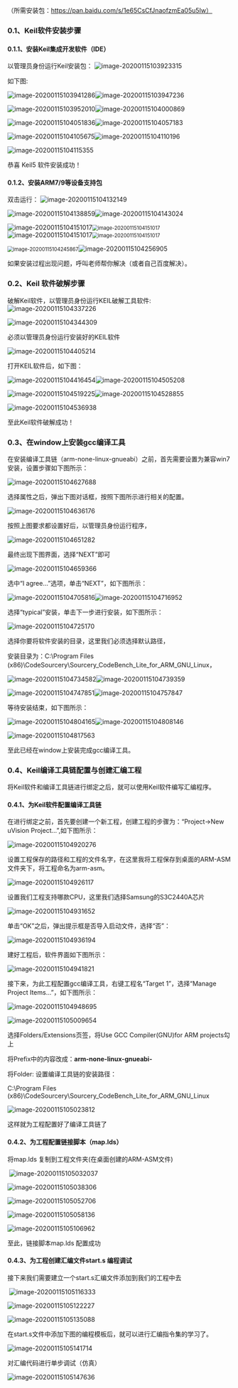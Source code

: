 

（所需安装包：https://pan.baidu.com/s/1e65CsCfJnaofzmEa05u5Iw）

### 0.1、Keil软件安装步骤

#### 0.1.1、安装Keil集成开发软件（IDE）

以管理员身份运行Keil安装包： ![image-20200115103923315](5_ARM汇编环境搭建.assets/image-20200115103923315.png)

如下图:

 ![image-20200115103941286](5_ARM汇编环境搭建.assets/image-20200115103941286.png)![image-20200115103947236](5_ARM汇编环境搭建.assets/image-20200115103947236.png)

 

 ![image-20200115103952010](5_ARM汇编环境搭建.assets/image-20200115103952010.png)![image-20200115104000869](5_ARM汇编环境搭建.assets/image-20200115104000869.png)

   ![image-20200115104051836](5_ARM汇编环境搭建.assets/image-20200115104051836.png)![image-20200115104057183](5_ARM汇编环境搭建.assets/image-20200115104057183.png)

 ![image-20200115104105675](5_ARM汇编环境搭建.assets/image-20200115104105675.png)![image-20200115104110196](5_ARM汇编环境搭建.assets/image-20200115104110196.png)

   

![image-20200115104115355](5_ARM汇编环境搭建.assets/image-20200115104115355.png)

恭喜 Keil5 软件安装成功！

#### 0.1.2、安装ARM7/9等设备支持包

双击运行：    ![image-20200115104132149](5_ARM汇编环境搭建.assets/image-20200115104132149.png)

  ![image-20200115104138859](5_ARM汇编环境搭建.assets/image-20200115104138859.png)![image-20200115104143024](5_ARM汇编环境搭建.assets/image-20200115104143024.png)

 <img src="LV9_ARM.assets/image-20200115104151017.png" alt="image-20200115104151017" /><img src="LV9_ARM.assets/image-20200115104151017.png" alt="image-20200115104151017" style="zoom: 80%;" /><img src="LV9_ARM.assets/image-20200115104151017.png" alt="image-20200115104151017" /><img src="LV9_ARM.assets/image-20200115104151017.png" alt="image-20200115104151017" style="zoom: 80%;" />

 <img src="LV9_ARM.assets/image-20200115104245867.png" alt="image-20200115104245867" style="zoom:80%;" />![image-20200115104256905](5_ARM汇编环境搭建.assets/image-20200115104256905.png)

 如果安装过程出现问题，呼叫老师帮你解决（或者自己百度解决）。

### 0.2、Keil 软件破解步骤

破解Keil软件，以管理员身份运行KEIL破解工具软件:  ![image-20200115104337226](5_ARM汇编环境搭建.assets/image-20200115104337226.png)

  ![image-20200115104344309](5_ARM汇编环境搭建.assets/image-20200115104344309.png)

 必须以管理员身份运行安装好的KEIL软件

   ![image-20200115104405214](5_ARM汇编环境搭建.assets/image-20200115104405214.png)

打开KEIL软件后，如下图：

 <img src="LV9_ARM.assets/image-20200115104416454.png" alt="image-20200115104416454" />![image-20200115104505208](5_ARM汇编环境搭建.assets/image-20200115104505208.png)

 ![image-20200115104519225](5_ARM汇编环境搭建.assets/image-20200115104519225.png)![image-20200115104528855](5_ARM汇编环境搭建.assets/image-20200115104528855.png)

![image-20200115104536938](5_ARM汇编环境搭建.assets/image-20200115104536938.png) 

至此Keil软件破解成功！

### 0.3、在window上安装gcc编译工具

在安装编译工具链（arm-none-linux-gnueabi）之前，首先需要设置为兼容win7安装，设置步骤如下图所示：

 ![image-20200115104627688](5_ARM汇编环境搭建.assets/image-20200115104627688.png)

选择属性之后，弹出下图对话框，按照下图所示进行相关的配置。

 ![image-20200115104636176](5_ARM汇编环境搭建.assets/image-20200115104636176.png)

按照上图要求都设置好后，以管理员身份运行程序，

 ![image-20200115104651282](5_ARM汇编环境搭建.assets/image-20200115104651282.png)

最终出现下图界面，选择“NEXT”即可

![image-20200115104659366](5_ARM汇编环境搭建.assets/image-20200115104659366.png)

选中“I agree…”选项，单击“NEXT”，如下图所示：

 ![image-20200115104705816](5_ARM汇编环境搭建.assets/image-20200115104705816.png)![image-20200115104716952](5_ARM汇编环境搭建.assets/image-20200115104716952.png)

选择“typical”安装，单击下一步进行安装，如下图所示：

 ![image-20200115104725170](5_ARM汇编环境搭建.assets/image-20200115104725170.png)

选择你要将软件安装的目录，这里我们必须选择默认路径，

安装目录为：C:\Program Files (x86)\CodeSourcery\Sourcery_CodeBench_Lite_for_ARM_GNU_Linux，

 ![image-20200115104734582](5_ARM汇编环境搭建.assets/image-20200115104734582.png)![image-20200115104739359](5_ARM汇编环境搭建.assets/image-20200115104739359.png)

 ![image-20200115104747851](5_ARM汇编环境搭建.assets/image-20200115104747851.png)![image-20200115104757847](5_ARM汇编环境搭建.assets/image-20200115104757847.png)

等待安装结束，如下图所示：

 ![image-20200115104804165](5_ARM汇编环境搭建.assets/image-20200115104804165.png)![image-20200115104808146](5_ARM汇编环境搭建.assets/image-20200115104808146.png)

   ![image-20200115104817563](5_ARM汇编环境搭建.assets/image-20200115104817563.png)

至此已经在window上安装完成gcc编译工具。

### 0.4、Keil编译工具链配置与创建汇编工程

将Keil软件和编译工具链进行绑定之后，就可以使用Keil软件编写汇编程序。

#### 0.4.1、为Keil软件配置编译工具链

在进行绑定之前，首先要创建一个新工程，创建工程的步骤为：“Project->New uVision Project…”,如下图所示：

 ![image-20200115104920276](5_ARM汇编环境搭建.assets/image-20200115104920276.png)

设置工程保存的路径和工程的文件名字，在这里我将工程保存到桌面的ARM-ASM文件夹下，将工程命名为arm-asm。

 ![image-20200115104926117](5_ARM汇编环境搭建.assets/image-20200115104926117.png)

设置我们工程支持哪款CPU，这里我们选择Samsung的S3C2440A芯片

 ![image-20200115104931652](5_ARM汇编环境搭建.assets/image-20200115104931652.png)

单击“OK”之后，弹出提示框是否导入启动文件，选择“否”：

 ![image-20200115104936194](5_ARM汇编环境搭建.assets/image-20200115104936194.png)

建好工程后，软件界面如下图所示：

 ![image-20200115104941821](5_ARM汇编环境搭建.assets/image-20200115104941821.png)

接下来，为此工程配置gcc编译工具，右键工程名“Target 1”，选择“Manage Project Items...”，如下图所示：

 ![image-20200115104948695](5_ARM汇编环境搭建.assets/image-20200115104948695.png)

![image-20200115105009654](5_ARM汇编环境搭建.assets/image-20200115105009654.png)

选择Folders/Extensions页签，将Use GCC Compiler(GNU)for ARM projects勾上 

将Prefix中的内容改成：**arm-none-linux-gnueabi-** 

将Folder: 设置编译工具链的安装路径：

C:\Program Files (x86)\CodeSourcery\Sourcery_CodeBench_Lite_for_ARM_GNU_Linux

![image-20200115105023812](5_ARM汇编环境搭建.assets/image-20200115105023812.png)

  这样就为工程配置好了编译工具链了

#### 0.4.2、为工程配置链接脚本（map.lds）

将map.lds 复制到工程文件夹(在桌面创建的ARM-ASM文件)

​     ![image-20200115105032037](5_ARM汇编环境搭建.assets/image-20200115105032037.png)    

![image-20200115105038306](5_ARM汇编环境搭建.assets/image-20200115105038306.png)

![image-20200115105052706](5_ARM汇编环境搭建.assets/image-20200115105052706.png)

![image-20200115105058136](5_ARM汇编环境搭建.assets/image-20200115105058136.png)

![image-20200115105106962](5_ARM汇编环境搭建.assets/image-20200115105106962.png)

至此，链接脚本map.lds 配置成功

 

#### 0.4.3、为工程创建汇编文件start.s 编程调试

接下来我们需要建立一个start.s汇编文件添加到我们的工程中去

​    ![image-20200115105116333](5_ARM汇编环境搭建.assets/image-20200115105116333.png) 

![image-20200115105122227](5_ARM汇编环境搭建.assets/image-20200115105122227.png)

![image-20200115105135088](5_ARM汇编环境搭建.assets/image-20200115105135088.png)

在start.s文件中添加下图的编程模板后，就可以进行汇编指令集的学习了。

 ![image-20200115105141714](5_ARM汇编环境搭建.assets/image-20200115105141714.png)

对汇编代码进行单步调试（仿真）

 ![image-20200115105147636](5_ARM汇编环境搭建.assets/image-20200115105147636.png)



